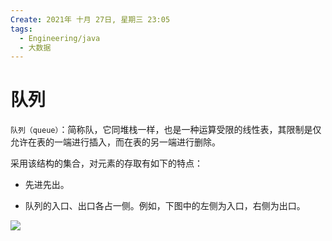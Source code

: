 ```yaml
---
Create: 2021年 十月 27日, 星期三 23:05
tags: 
  - Engineering/java
  - 大数据
---
```


# 队列

`队列（queue）`：简称队，它同堆栈一样，也是一种运算受限的线性表，其限制是仅允许在表的一端进行插入，而在表的另一端进行删除。

采用该结构的集合，对元素的存取有如下的特点：

-   先进先出。
    
-   队列的入口、出口各占一侧。例如，下图中的左侧为入口，右侧为出口。
    

![](https://images-1257755739.cos.ap-guangzhou.myqcloud.com/hexo/posts/java-data-structure/%E9%98%9F%E5%88%97%E5%9B%BE.bmp)



